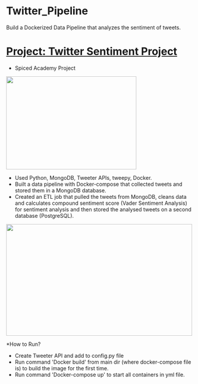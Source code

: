 # Twitter_Pipeline
Build a Dockerized Data Pipeline that analyzes the sentiment of tweets.

# [Project: Twitter Sentiment Project](https://github.com/spicedacademy/fenugreek-student-code/tree/karen/week_06_project)

* Spiced Academy Project

<img src="https://github.com/kbolon1/Portfolio/blob/main/images/Twitter_workflow.png" width="350" height="250"  class="center"> 

* Used Python, MongoDB, Tweeter APIs, tweepy, Docker.
* Built a data pipeline with Docker-compose that collected tweets and stored them in a MongoDB database. 
* Created an ETL job that pulled the tweets from MongoDB, cleans data and calculates compound sentiment score (Vader Sentiment Analysis) for sentiment analysis and then stored the analysed tweets on a second database (PostgreSQL).

<img src="https://github.com/kbolon1/Portfolio/blob/main/images/Twitter_Sentiment_George_Takei.png" width="500" height="300"> 

*How to Run?

- Create Tweeter API and add to config.py file
- Run command 'Docker build' from main dir (where docker-compose file is) to build the image for the first time.
- Run command 'Docker-compose up' to start all containers in yml file.